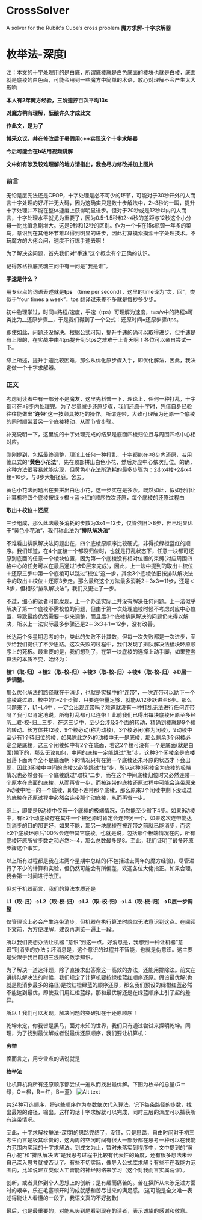 # CrossSolver
A solver for the Rubik's Cube‘s cross problem
__魔方求解\-十字求解器__

# 枚举法\-深度Ⅰ

注：本文的十字处理用的是白底，所谓底棱就是白色底面的棱块也就是白棱，底面就是底棱的白色面，可能会用到一些魔方中简单的术语，放心对理解不会产生太大影响

__本人有2年魔方经验，三阶速拧百次平均13s__

__对魔方稍有理解，酝酿许久才成此文__

__作此文，是为了__

__博采众议，并在修改后于暑假用c\+\+实现这个十字求解器__

__今后可能会在b站用视频讲解__

__文中如有涉及较难理解的地方请指出，我会尽力修改并加上图片__

### 前言

无论是层先法还是CFOP，十字处理是必不可少的环节，可能对于30秒开外的人而言十字处理的好坏并无大碍，因为这确实只是数十步解法中，2~3秒的一瞬，提升十字处理并不能在整体速度上获得明显进步。但对于20秒或是12秒以内的人而言，十字处理水平就尤为重要了，因为0.5-1.5秒和2~4秒的差距与12秒这个小分母一比比值急剧增大。这是9秒和12秒的区别。作为一个卡在15s瓶颈一年多的菜鸟，意识到在其他环节难以得到明显的进步，因此打算摸索摸索十字处理技术。不玩魔方的大佬会问，速度不行练手速去啊！

为了解决这问题，首先我们对“手速”这个概念有个正确的认识。

记得苏格拉底灵魂三问中有一问是“我是谁”。

__手速是什么？__

用专业点的词语表述就是**tps** （time per second），这里的time译为“次，回”，类似于“four times a week”，tps 翻译过来差不多就是每秒多少步。

初中物理学过，时间=路程/速度，手速（tps）可理解为速度，t=s/v中的路程s可类比为__还原步骤__，于是我们得到了一个公式：还原时间=还原步骤/tps。

即使如此，问题还没解决。根据公式可知，提升手速的确可以取得进步，但手速是有上限的，在实战中由4tps提升到5tps之难难于上青天啊！各位可以亲自尝试一下。

综上所述，提升手速比较困难，那么从优化原步骤入手，即优化解法，因此，我决定做一个十字求解器。

### 正文

考虑到读者中有一部分不是魔友，这里先科普一下，理论上，任何一种打乱，十字都可在≤8步内处理完。为了尽量减少还原步骤，我们还原十字时，凭借自身经验往往能做出“__连带__”这一技颇具技巧的操作。所谓连带，大致可理解为还原一个底棱的同时顺带着另一个底棱移动，从而节省步骤。

补充说明一下，这里说的十字处理完成的结果是底面四棱归位且与周围四格中心相对应。

刚刚提到，包括最终调整，理论上任何一种打乱，十字都能在≤8步内还原，若用傻瓜式的“__黄色小花法__”，先在顶部拼出白色小花，然后对应中心依次归位。的确，这种方法很容易就能实现，但黄色小花法所消耗的最多步骤为：2步x4棱\+2步x4棱=16步，与8步大相径庭。舍去。

黄色小花法问题出在要拼出白色小花，这一步实在是多余。既然如此，假如我们让计算机将四个底棱按绿→橙→蓝→红的顺序依次还原，每个底棱的还原过程由

__取出＋校位＋还原__

三步组成，那么此法最多消耗的步数为3x4＝12步，仅管依旧＞8步，但已明显优于“黄色小花法”，我们称此法为“__排队解决法__”

不难看出排队解决法问题出在，四个底棱原顺序比较硬式，非得按绿橙蓝红的顺序。我们知道，在4个底棱一个都没归位时，也就是打乱状态下，任意一块都可还原到底面的任意一个棱块位置，因为第一个底棱没有相对位置的束缚\(对应周围四格中心的任务可以在最后通过1步D层来完成\)，因此，上一法中提到的取出＋校位＋还原三步中第一个底棱可以跳过“校位”这一步，其余3个底棱依旧按排队解决法中的取出＋校位＋还原3步走。那么最终这个方法最多消耗2＋3x3＝11步，还是＜8步，但相较“排队解决法”，我们又更进了一步。

不过，细心的读者可能发现，上一个办法实际上并没有解决任何问题。上一法似乎解决了第一个底棱不需校位的问题，但由于第一次处理底棱时候不考虑对应中心位置，导致最终仍然需要一步来调整，而且后3个底棱排队解决的问题仍未得以解决，所以上一法实际最多步骤还是2＋3x3＋1＝12步，没有改善。

长达两个多星期思考的中，类此的失败不计其数，但每一次失败都是一次进步，至少给我们提供了不少思路。这次失败的过程中，我们发现了排队解决法棱块环原顺序上的死板。最重要的是，我们想到了，在第一块底棱的选择上动手脚，如果整套算法的本质不变，始终为：

__棱1（取\-归）→棱2（取\-校\-归）→棱3（取\-校\-归）→棱4（取\-校\-归）→D层一步调整。__

那么优化解法的路径就在于消步，也就是实操中的“连带”，一次连带可以助下一个底棱跳过取、校中的1~2个步骤，只要连带量足够，就能从12步跃进至8步。那么问题来了，L1~L4中，一定会出现连带吗？难道就没有一种打乱无法进行任何连带吗？我可以肯定地说，所有打乱都可以连带！此前我们已得出每块底棱环原至多经历__取\-校\-归__三步，在这三步中，至少会涉及3个面的转动，精确到棱就是9个棱的转动。长方体共12棱，9个棱必动\(称为动棱\)，3个棱必闲\(称为闲棱\)，9动棱中至少有1个待归位的棱，如果除此之外的动棱中无一是底棱，那么剩余3个闲棱必定全是底棱，这三个闲棱如中有2个在底面，若这2个棱可没有一个是底面\(就是白面\)朝下的，那么无论如何，中间的底棱一定能跳过“取”步。这种3个闲棱全是底楼且落下面两个全不是底面朝下的情况只有在第一个底棱还未环原的状态才下会出现，因此3闲棱中中间的底棱又必能跳过“校”步，所以这种3闲棱全为底棱的极端情况也必然会有一个底棱跳过“取校”二步，而在这个中间底棱归位时又必然连带一个原本在底面的底棱，从而再省一步，而被连带的底棱还原过程中可能会连带原来9动棱中唯一的一个底棱，即使不连带那个底棱，那么原来3个闲棱中剩下没动过的底棱在还原过程中必然会连带那个动底棱，从而再省一步。

综上，即使是9动棱中仅有一个底棱的极端情况，仍然能至少省下4步。如果9动棱中，有≥2个动底棱存在其中一个被还原时肯定会连带另一个，如果这次连带能达到消步的目的那更好，如果不能，那另一块底棱在被连带之前就已能消步，而这≥2个底棱环原后100%会连带其它底棱。也就是说，包括那个极端情况在内，所有底棱环原所省步数之和必然>=4，那么总数最多是8。至此，我们证明了最多环原步骤这个事实。

以上所有过程都是我在进两个星期中总结的\(不包括过去两年的魔方经验\)，尽管进行了不少的计算和实验，但仍然可能会有所偏差，欢迎各位大佬指正。如果合理，我会第一时间进行改正。

但对于机器而言，我们的算法本质还是

__L1（取\-归）→L2（取\-校\-归）→L3（取\-校\-归）→L4（取\-校\-归）→D层一步调整__

仅管理论上必会产生连带消步，但机器在执行算法时貌似无法意识到这点。在阅读下文前，为方便理解，建议再浏览一遍上一段。

所以我们要想办法让机器 “意识”到这一点。好消息是，我想到一种让机器“意识”到消步的办法；坏消息是，这个意识的过程并不智能，也就是伪意识。这主要是受限于我目前初三浅陋的数学知识。

为了解决一道选择题，除了直接求出答案这一高效的办法，还能用排除法。前文在讲排队解决法的时候，我们规定了计算机要按绿橙蓝红顺序还原。假设最优解\(也就是能消步最多的路径\)是按红橙绿蓝的顺序还原，那么我们预设的绿橙红蓝必然不能达到最优，即使我们用红橙蓝绿，那和最优解还是在绿蓝顺序上引了起的差异。

所以！我们可以发现，解决问题的突破扣在于还原顺序！

乾坤未定，你我皆是黑马，面对未知的世界，我们只有通过尝试来探明乾坤。同理，为了找到最优解或者说最优还原顺序，我们要让机算机：

__穷举__

换而言之，用专业点的话说就是

__枚举法__

让机算机将所有还原顺序都尝试一遍从而找出最优解。下图为枚举的总量\(G＝绿，O＝橙，R＝红，B＝蓝）
![Alt text]([https://github.com/Doujiamu/CrossSolver/blob/main/img/map.png](https://github.com/Doujiamu/CrossSolver/blob/main/img/map.png))  

共24种可选顺序，将这些顺序作为参数依次代入算法，记下每条路径的步数，找出最短的路径，输出。这样的话十字求解就可以完成，同时三层的深度可以捕获所有连带情况。

至此，十字求解枚举法\-深度Ⅰ的思路完结了，没错，只是思路，自由时间对于初三考生而言是极其珍贵的，这两周的空闲时间有很大一部分都在思考一种可以在我能力范围内实现的十字求解法。到成文为止，暂时未落实到程序中，文中提到的“黄白小花”和“排队解决法”是我思考过程中比较有代表性的角度，还有很多想法未经自己深入思考就被否认了。有些不切实际，像导入公式库求解；有些不在我能力范围内，比如说建立类似人工智能的神经网络来学习（这个对我而言实属荒谬）。

创新，或者具体到个人思想上的创新；是有趣而痛苦的。苦在探所从未涉足过方面时的艰辛，乐在毛塞顿开时的成就感和苦尽甘来的满足感。\(这可能是全文唯一表述得能让人看懂的一段了，我语文真的不好抱歉\)

最后，也是最重要的，对能从头到尾看到现在的读者，表示诚挚的感谢和敬意。

